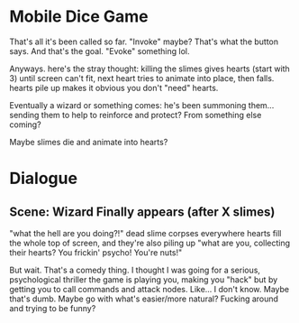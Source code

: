 # Mobile Dice Game
That's all it's been called so far. "Invoke" maybe? That's what the button says. And that's the goal.
"Evoke" something lol.

Anyways. here's the stray thought:
	killing the slimes gives hearts (start with 3)
	until screen can't fit, next heart tries to animate into place, then falls.
	hearts pile up
	makes it obvious you don't "need" hearts.

Eventually a wizard or something comes:
	he's been summoning them... sending them to help
	to reinforce and protect? From something else coming?

Maybe slimes die and animate into hearts?


# Dialogue
## Scene: Wizard Finally appears (after X slimes)
"what the hell are you doing?!" dead slime corpses everywhere
hearts fill the whole top of screen, and they're also piling up
"what are you, collecting their hearts? You frickin' psycho! You're nuts!"

But wait. That's a comedy thing. I thought I was going for a serious, psychological thriller
the game is playing you, making you "hack" but by getting you to call commands and attack nodes.
Like... I don't know. Maybe that's dumb. Maybe go with what's easier/more natural? Fucking around
and trying to be funny?